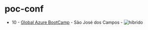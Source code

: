 # poc-conf
<!-- JANEIRO:START -->

- 10 - [Global Azure BootCamp](<https://globalazure.net>)  - São José dos Campos - ![híbrido](https://img.shields.io/static/v1?label=&message=h%C3%ADbrido&color=blue)
<!-- JANEIRO:END -->
